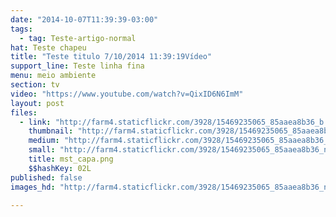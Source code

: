 ```yaml
---
date: "2014-10-07T11:39:39-03:00"
tags:
  - tag: Teste-artigo-normal
hat: Teste chapeu
title: "Teste titulo 7/10/2014 11:39:19Vídeo"
support_line: Teste linha fina
menu: meio ambiente
section: tv
video: "https://www.youtube.com/watch?v=QixID6N6ImM"
layout: post
files:
  - link: "http://farm4.staticflickr.com/3928/15469235065_85aaea8b36_b.jpg"
    thumbnail: "http://farm4.staticflickr.com/3928/15469235065_85aaea8b36_t.jpg"
    medium: "http://farm4.staticflickr.com/3928/15469235065_85aaea8b36_z.jpg"
    small: "http://farm4.staticflickr.com/3928/15469235065_85aaea8b36_n.jpg"
    title: mst_capa.png
    $$hashKey: 02L
published: false
images_hd: "http://farm4.staticflickr.com/3928/15469235065_85aaea8b36_n.jpg"

---
```

